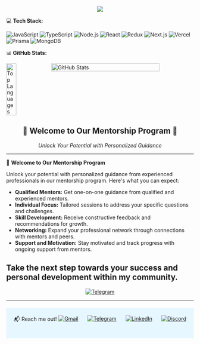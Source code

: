 <p align="center"><img src="https://git-profile-readme-banner.vercel.app/api/python?username=Yarema91&txt=A%20full%20stack%20software%20engineer&theme=light"></p>

💻 **Tech Stack:**

![JavaScript](https://img.shields.io/badge/JavaScript-F7DF1E?style=for-the-badge&logo=JavaScript&logoColor=white)
![TypeScript](https://img.shields.io/badge/TypeScript-007ACC?style=for-the-badge&logo=typescript&logoColor=white)
![Node.js](https://img.shields.io/badge/Node.js-43853D?style=for-the-badge&logo=node.js&logoColor=white)
![React](https://img.shields.io/badge/React-20232A?style=for-the-badge&logo=react&logoColor=61DAFB)
![Redux](https://img.shields.io/badge/Redux-593D88?style=for-the-badge&logo=redux&logoColor=white)
![Next.js](https://img.shields.io/badge/Next.js-000?logo=nextdotjs&logoColor=fff&style=for-the-badge)
![Vercel](https://img.shields.io/badge/Vercel-000000?style=for-the-badge&logo=vercel&logoColor=white)
![Prisma](https://img.shields.io/badge/Prisma-3982CE?style=for-the-badge&logo=Prisma&logoColor=white)
![MongoDB](https://img.shields.io/badge/MongoDB-4EA94B?style=for-the-badge&logo=mongodb&logoColor=white)

📊 **GitHub Stats:**
<div style="display: flex; justify-content: space-between;">
    <img src="https://github-readme-stats.vercel.app/api/top-langs/?username=yarema91&theme=light" alt="Top Languages" width="23%">
    <img src="http://github-profile-summary-cards.vercel.app/api/cards/profile-details?username=yarema91&theme=default" alt="GitHub Stats" width="76%">
</div>

<div align="center">
  <h2>🚀 Welcome to Our Mentorship Program 🚀</h2>
  <p><i>Unlock Your Potential with Personalized Guidance</i></p>
</div>

---

🚀 **Welcome to Our Mentorship Program**

Unlock your potential with personalized guidance from experienced professionals in our mentorship program. Here's what you can expect:

- **Qualified Mentors:** Get one-on-one guidance from qualified and experienced mentors.
- **Individual Focus:** Tailored sessions to address your specific questions and challenges.
- **Skill Development:** Receive constructive feedback and recommendations for growth.
- **Networking:** Expand your professional network through connections with mentors and peers.
- **Support and Motivation:** Stay motivated and track progress with ongoing support from mentors.

Take the next step towards your success and personal development within my community.
---

<div align="center">
  <a href="https://t.me/mentoring_frontend">
    <img src="https://img.shields.io/badge/Join%20our%20Telegram%20channel-0088cc.svg?style=for-the-badge&logo=telegram&logoColor=white" alt="Telegram">
  </a>
</div>

---

<footer align="center" style="margin-top: 20px; padding: 20px; background-color: #e6f7ff; display: flex; justify-content: space-between;">
  📬 Reach me out!
    <br/>
    <br/>
  <a href="mailto:yaremaphoto@gmail.com" style="margin-right: 20px;">
    <img src="https://img.shields.io/badge/Gmail-D14836?style=for-the-badge&logo=gmail&logoColor=white" alt="Gmail">
  </a>
  <a href="https://t.me/yarema_ost" style="margin-right: 20px;">
    <img src="https://img.shields.io/badge/Telegram-2CA5E0?style=for-the-badge&logo=telegram&logoColor=white" alt="Telegram">
  </a>
  <a href="https://www.linkedin.com/in/yarema-ostrovskiy/" style="margin-right: 20px;">
    <img src="https://img.shields.io/badge/LinkedIn-0077B5?style=for-the-badge&logo=linkedin&logoColor=white" alt="LinkedIn">
  </a>
  <a href="https://discord.gg/yaremamentor">
    <img src="https://img.shields.io/badge/Discord-5865F2?style=for-the-badge&logo=discord&logoColor=white" alt="Discord">
  </a>
</footer>


               


